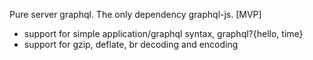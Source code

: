 
Pure server graphql. The only dependency graphql-js. [MVP]

* support for simple application/graphql syntax, graphql?{hello, time}
* support for gzip, deflate, br decoding and encoding
